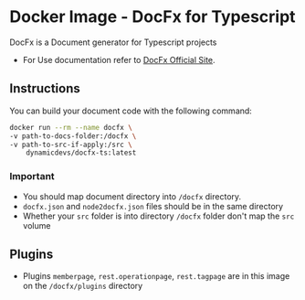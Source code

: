 # Docker Image - DocFx for Typescript

DocFx is a Document generator for Typescript projects

- For Use documentation refer to [DocFx Official Site](https://dotnet.github.io/docfx/tutorial/universalreference/gen_doc_for_js.html).

## Instructions

You can build your document code with the following command:

```sh
docker run --rm --name docfx \
-v path-to-docs-folder:/docfx \
-v path-to-src-if-apply:/src \
    dynamicdevs/docfx-ts:latest
```

### **Important**

- You should map document directory into `/docfx` directory.
- `docfx.json` and `node2docfx.json` files should be in the same directory
- Whether your `src` folder is into directory `/docfx` folder don't map the `src` volume

## Plugins

- Plugins `memberpage`, `rest.operationpage`, `rest.tagpage` are in this image on the `/docfx/plugins` directory
